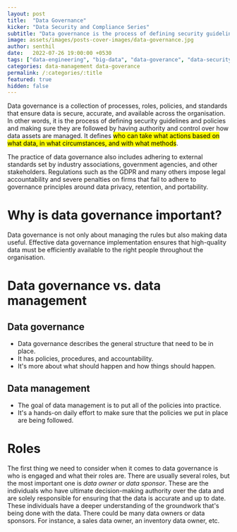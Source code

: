 ```yaml
---
layout: post
title:  "Data Governance"
kicker: "Data Security and Compliance Series"
subtitle: "Data governance is the process of defining security guidelines and policies and making sure they are followed by having authority and control over how data assets are managed."
image: assets/images/posts-cover-images/data-governance.jpg
author: senthil
date:   2022-07-26 19:00:00 +0530
tags: ["data-engineering", "big-data", "data-goverance", "data-security"]
categories: data-management data-goverance
permalink: /:categories/:title
featured: true
hidden: false
---
```


Data governance is a collection of processes, roles, policies, and standards that ensure data is secure, accurate, and available across the organisation. In other words, it is the process of defining security guidelines and policies and making sure they are followed by having authority and control over how data assets are managed. It defines <mark>who can take what actions based on what data, in what circumstances, and with what methods</mark>.

The practice of data governance also includes adhering to external standards set by industry associations, government agencies, and other stakeholders. Regulations such as the GDPR and many others impose legal accountability and severe penalties on firms that fail to adhere to governance principles around data privacy, retention, and portability. 

# Why is data governance important?
Data governance is not only about managing the rules but also making data useful. Effective data governance implementation ensures that high-quality data must be efficiently available to the right people throughout the organisation.

# Data governance vs. data management
## Data governance
- Data governance describes the general structure that need to be in place.
- It has policies, procedures, and accountability.
- It's more about what should happen and how things should happen.

## Data management
- The goal of data management is to put all of the policies into practice.
- It's a hands-on daily effort to make sure that the policies we put in place are being followed.

# Roles
The first thing we need to consider when it comes to data governance is who is engaged and what their roles are. There are usually several roles, but the most important one is *data owner* or *data sponsor*. These are the individuals who have ultimate decision-making authority over the data and are solely responsible for ensuring that the data is accurate and up to date. These individuals have a deeper understanding of the groundwork that's being done with the data. There could be many data owners or data sponsors. For instance, a sales data owner, an inventory data owner, etc.